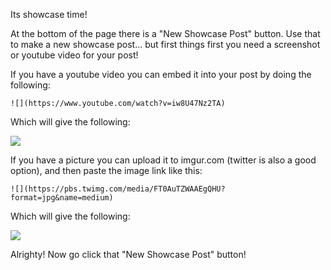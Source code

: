 Its showcase time! 

At the bottom of the page there is a "New Showcase Post" button. Use that to make a new showcase post... but first things first you need a screenshot or youtube video for your post!

If you have a youtube video you can embed it into your post by doing the following:

```
![](https://www.youtube.com/watch?v=iw8U47Nz2TA)
```

Which will give the following:

![](https://www.youtube.com/watch?v=iw8U47Nz2TA)

If you have a picture you can upload it to imgur.com (twitter is also a good option), and then paste the image link like this:

```
![](https://pbs.twimg.com/media/FT0AuTZWAAEgQHU?format=jpg&name=medium)
```

Which will give the following:

![](https://pbs.twimg.com/media/FT0AuTZWAAEgQHU?format=jpg&name=medium)

Alrighty! Now go click that "New Showcase Post" button!